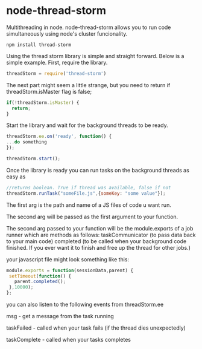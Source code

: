 # node-thread-storm
Multithreading in node. node-thread-storm allows you to run code simultaneously using node's cluster funcionality.


`npm install thread-storm`

Using the thread storm library is simple and straight forward. Below is a simple example. First, require the library.

```javascript
threadStorm = require('thread-storm')
```

The next part might seem a little strange, but you need to return if threadStorm.isMaster flag is false;

```javascript
if(!threadStorm.isMaster) {
  return;
}
```

Start the library and wait for the background threads to be ready.

```javascript
threadStorm.ee.on('ready', function() {
...do something
});

threadStorm.start();
```

Once the library is ready you can run tasks on the background threads as easy as

```javascript
//returns boolean. True if thread was available, false if not
threadStorm.runTask("someFile.js",{someKey: "some value"});
```

The first arg is the path and name of a JS files of code u want run.

The second arg will be passed as the first argument to your function.

The second arg passed to your function will be the module.exports of a job runner which are methods as follows:
 taskCommunicator (to pass data back to your main code)
 completed (to be called when your background code finished. If you ever want it to finish and free up the thread for other jobs.)

 your javascript file might look something like this:

 ```javascript
 module.exports = function(sessionData,parent) {
  setTimeout(function() {
    parent.completed();
  },10000);
};
```

you can also listen to the following events from threadStorm.ee

msg - get a message from the task running

taskFailed - called when your task fails (if the thread dies unexpectedly)

taskComplete - called when your tasks completes
